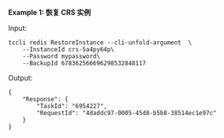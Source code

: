 **Example 1: 恢复 CRS 实例**



Input: 

```
tccli redis RestoreInstance --cli-unfold-argument  \
    --InstanceId crs-5a4py64p\
    --Password mypassword\
    --BackupId 678362566696298532848117
```

Output: 
```
{
    "Response": {
        "TaskId": "6954227",
        "RequestId": "4daddc97-0005-45d8-b5b8-38514ec1e97c"
    }
}
```

